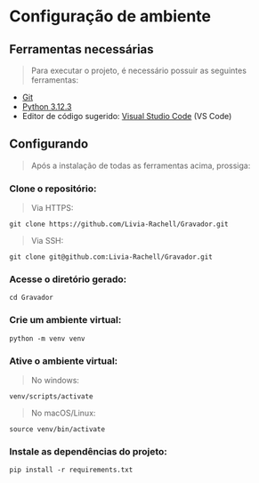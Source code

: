 # Configuração de ambiente

## Ferramentas necessárias

> Para executar o projeto, é necessário possuir as seguintes ferramentas:

- [Git](https://git-scm.com/)
- [Python 3.12.3](https://www.python.org/downloads/)
- Editor de código sugerido: [Visual Studio Code](https://code.visualstudio.com/) (VS Code)

## Configurando

> Após a instalação de todas as ferramentas acima, prossiga:

### Clone o repositório:

> Via HTTPS:

```
git clone https://github.com/Livia-Rachell/Gravador.git
```

> Via SSH:

```
git clone git@github.com:Livia-Rachell/Gravador.git
```

### Acesse o diretório gerado:

```
cd Gravador
```

### Crie um ambiente virtual:

```
python -m venv venv
```

### Ative o ambiente virtual:

> No windows:

```
venv/scripts/activate
```

> No macOS/Linux:

```
source venv/bin/activate
```

### Instale as dependências do projeto:

```
pip install -r requirements.txt
```
